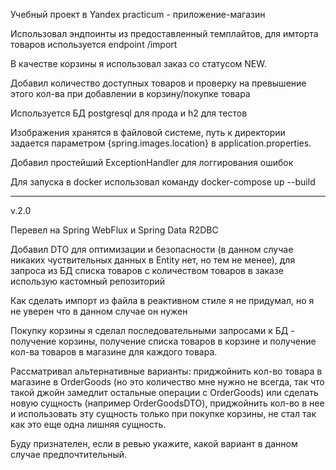 Учебный проект в Yandex practicum - приложение-магазин

Использовал эндпоинты из предоставленный темплайтов, для имторта товаров используется endpoint /import 

В качестве корзины я использовал заказ со статусом NEW.

Добавил количество доступных товаров и проверку на превышение этого кол-ва при добавлении в корзину/покупке товара 

Используется БД postgresql для прода и h2 для тестов

Изображения хранятся в файловой системе, путь к директории задается параметром {spring.images.location} в application.properties.

Добавил простейший ExceptionHandler для логгирования ошибок

Для запуска в docker использовал команду docker-compose up --build

-----------------------------------------------------------------------------

v.2.0

Перевел на Spring WebFlux и Spring Data R2DBC

Добавил DTO для оптимизации и безопасности (в данном случае никаких чуствительных данных в Entity нет, но тем не менее), для запроса из БД списка товаров с количеством товаров в заказе использую кастомный репозиторий

Как сделать импорт из файла в реактивном стиле я не придумал, но я не уверен что в данном случае он нужен

Покупку корзины я сделал последовательными запросами к БД - получение корзины, получение списка товаров в корзине и получение кол-ва товаров в магазине для каждого товара. 

Рассматривал альтернативные варианты: приджойнить кол-во товара в магазине в OrderGoods (но это количество мне нужно не всегда, так что такой джойн замедлит остальные операции с OrderGoods) или сделать новую сущность (например OrderGoodsDTO), приджойнить кол-во в нее и использовать эту сущность только при покупке корзины, не стал так как это еще одна лишняя сущность.

Буду признателен, если в ревью укажите, какой вариант в данном случае предпочтительный.